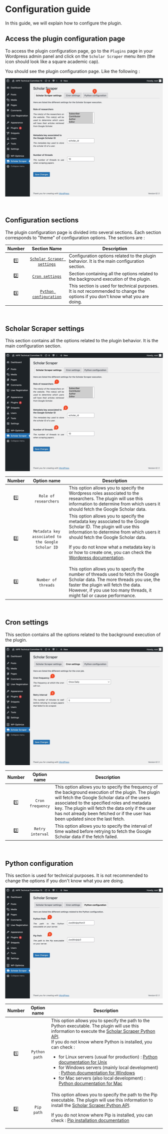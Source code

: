 # Configuration guide

In this guide, we will explain how to configure the plugin.

## Access the plugin configuration page

To access the plugin configuration page, go to the `Plugins` page in your Wordpress admin panel and click on
the `Scholar Scraper` menu item (the icon should look like a square academic cap).

You should see the plugin configuration page. Like the following :

![Plugin configuration page](../_assets/images/plugin-configuration-page-annotated.jpg ':size=100%')

<br/>

## Configuration sections

The plugin configuration page is divided into several sections. Each section corresponds to "theme" of configuration
options. The sections are :

| Number  |                  Section Name                  | Description                                                                                                                    |
|:-------:|:----------------------------------------------:|--------------------------------------------------------------------------------------------------------------------------------|
|  :one:  | [`Scholar Scraper settings`](#scholar-scraper) | Configuration options related to the plugin behavior. It is the main configuration section.                                    |
|  :two:  |            [`Cron settings`](#cron)            | Section containing all the options related to the background execution of the plugin.                                          |
| :three: |       [`Python configuration`](#python)        | This section is used for technical purposes. It is not recommended to change the options if you don't know what you are doing. |

<br/>

## Scholar Scraper settings

This section contains all the options related to the plugin behavior. It is the main configuration section.

![Scholar Scraper settings section](../_assets/images/plugin-configuration-annotated-section-1.jpg ':size=100%')

| Number  |                    Option name                     | Description                                                                                                                                                                                                                                                                                                                                              |
|:-------:|:--------------------------------------------------:|----------------------------------------------------------------------------------------------------------------------------------------------------------------------------------------------------------------------------------------------------------------------------------------------------------------------------------------------------------|
|  :one:  |               `Role of researchers`                | This option allows you to specify the Wordpress roles associated to the researchers. The plugin will use this information to determine from which users it should fetch the Google Scholar data.                                                                                                                                                         |
|  :two:  | `Metadata key associated to the Google Scholar ID` | This option allows you to specify the metadata key associated to the Google Scholar ID. The plugin will use this information to determine from which users it should fetch the Google Scholar data.<p class="warn">If you do not know what a metadata key is or how to create one, you can check the [Wordpress documentation][wp-doc-custom-field].</p> |
| :three: |                `Number of threads`                 | This option allows you to specify the number of threads used to fetch the Google Scholar data. The more threads you use, the faster the plugin will fetch the data. However, if you use too many threads, it might fail or cause performance.                                                                                                            |

<br/>

## Cron settings

This section contains all the options related to the background execution of the plugin.

![Cron settings section](../_assets/images/plugin-configuration-annotated-section-2.jpg ':size=100%')

| Number |   Option name    | Description                                                                                                                                                                                                                                                                                                                                  |
|:------:|:----------------:|----------------------------------------------------------------------------------------------------------------------------------------------------------------------------------------------------------------------------------------------------------------------------------------------------------------------------------------------|
| :one:  | `Cron frequency` | This option allows you to specify the frequency of the background execution of the plugin. The plugin will fetch the Google Scholar data of the users associated to the specified roles and metadata key. The plugin will fetch the data only if the user has not already been fetched or if the user has been updated since the last fetch. |
| :two:  | `Retry interval` | This option allows you to specify the interval of time waited before retrying to fetch the Google Scholar data if the fetch failed.                                                                                                                                                                                                          |

<br/>

## Python configuration

This section is used for technical purposes. It is not recommended to change the options if you don't know what you are
doing.

![Python configuration section](../_assets/images/plugin-configuration-annotated-section-3.jpg ':size=100%')

| Number |  Option name  | Description                                                                                                                                                                                                                                                                                                                                                                                                                                                                                                                                                                                              |
|:------:|:-------------:|----------------------------------------------------------------------------------------------------------------------------------------------------------------------------------------------------------------------------------------------------------------------------------------------------------------------------------------------------------------------------------------------------------------------------------------------------------------------------------------------------------------------------------------------------------------------------------------------------------|
| :one:  | `Python path` | This option allows you to specify the path to the Python executable. The plugin will use this information to execute the [Scholar Scraper Python API][scholar-scraper-python-api]. <div class="warn">If you do not know where Python is installed, you can check : <ul><li>for Linux servers (usual for production) : [Python documentation for Unix][python-doc-unix]</li><li>for Windows servers (mainly local development) : [Python documentation for Windows][python-doc-windows]</li><li>for Mac servers (also local development) : [Python documentation for Mac][python-doc-mac]</li></ul></div> |
| :two:  |  `Pip path`   | This option allows you to specify the path to the Pip executable. The plugin will use this information to install the [Scholar Scraper Python API][scholar-scraper-python-api]. <p class="warn">If you do not know where Pip is installed, you can check : [Pip installation documentation][pip-doc-install] </p>                                                                                                                                                                                                                                                                                        |

<!-- References -->

[scholar-scraper-python-api]: https://github.com/guillaume-elambert/Scholar-Scraper-Python-API

[wp-doc-custom-field]: https://wordpress.org/documentation/article/assign-custom-fields/

[python-doc-unix]: https://docs.python.org/3/using/unix.html

[python-doc-windows]: https://docs.python.org/3/using/windows.html

[python-doc-mac]: https://docs.python.org/3/using/mac.html

[pip-doc-install]: https://pip.pypa.io/en/stable/installation/